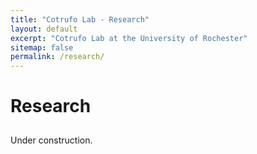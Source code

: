```yaml
---
title: "Cotrufo Lab - Research"
layout: default
excerpt: "Cotrufo Lab at the University of Rochester"
sitemap: false
permalink: /research/
---
```


<h1 style="padding-bottom:10px">Research</h1>

Under construction.